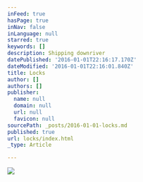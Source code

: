 ```yaml
---
inFeed: true
hasPage: true
inNav: false
inLanguage: null
starred: true
keywords: []
description: Shipping downriver
datePublished: '2016-01-01T22:16:17.170Z'
dateModified: '2016-01-01T22:16:01.840Z'
title: Locks
author: []
authors: []
publisher:
  name: null
  domain: null
  url: null
  favicon: null
sourcePath: _posts/2016-01-01-locks.md
published: true
url: locks/index.html
_type: Article

---
```

![](https://the-grid-user-content.s3-us-west-2.amazonaws.com/442ca2ba-b9bb-4e90-9ff3-a746fb8c288e.jpg)